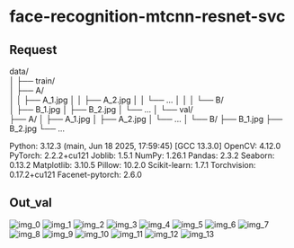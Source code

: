 # face-recognition-mtcnn-resnet-svc

## Request
data/              
│
├── train/            
│   ├── A/           
│   │   ├── A_1.jpg
│   │   ├── A_2.jpg
│   │   └── ...
│   │
│   └── B/          
│       ├── B_1.jpg
│       ├── B_2.jpg
│       └── ...
│
└── val/             
    ├── A/
    │   ├── A_1.jpg
    │   ├── A_2.jpg
    │   └── ...
    │
    └── B/
        ├── B_1.jpg
        ├── B_2.jpg
        └── ...

Python: 3.12.3 (main, Jun 18 2025, 17:59:45) [GCC 13.3.0]
OpenCV: 4.12.0
PyTorch: 2.2.2+cu121
Joblib: 1.5.1
NumPy: 1.26.1
Pandas: 2.3.2
Seaborn: 0.13.2
Matplotlib: 3.10.5
Pillow: 10.2.0
Scikit-learn: 1.7.1
Torchvision: 0.17.2+cu121
Facenet-pytorch: 2.6.0

## Out_val

![img_0](out_val/img_0.jpg)
![img_1](out_val/img_1.jpg)
![img_2](out_val/img_2.jpg)
![img_3](out_val/img_3.jpg)
![img_4](out_val/img_4.jpg)
![img_5](out_val/img_5.jpg)
![img_6](out_val/img_6.jpg)
![img_7](out_val/img_7.jpg)
![img_8](out_val/img_8.jpg)
![img_9](out_val/img_9.jpg)
![img_10](out_val/img_10.jpg)
![img_11](out_val/img_11.jpg)
![img_12](out_val/img_12.jpg)
![img_13](out_val/img_13.jpg)

